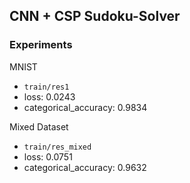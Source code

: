 ## CNN + CSP Sudoku-Solver



### Experiments

MNIST
- `train/res1`
- loss: 0.0243 
- categorical_accuracy: 0.9834

Mixed Dataset
- `train/res_mixed`
- loss: 0.0751 
- categorical_accuracy: 0.9632